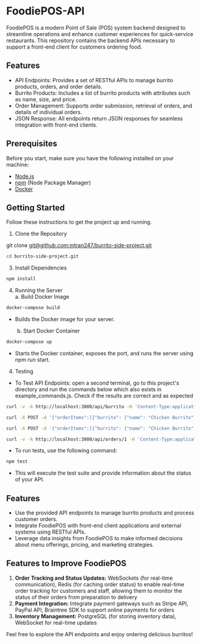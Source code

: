 # FoodiePOS-API

FoodiePOS is a modern Point of Sale (POS) system backend designed to streamline operations and enhance customer experiences for quick-service restaurants. This repository contains the backend APIs necessary to support a front-end client for customers ordering food.

## Features
- API Endpoints: Provides a set of RESTful APIs to manage burrito products, orders, and order details.
- Burrito Products: Includes a list of burrito products with attributes such as name, size, and price.
- Order Management: Supports order submission, retrieval of orders, and details of individual orders.
- JSON Response: All endpoints return JSON responses for seamless integration with front-end clients.

## Prerequisites

Before you start, make sure you have the following installed on your machine:

- [Node.js](https://nodejs.org/)
- [npm](https://www.npmjs.com/) (Node Package Manager)
- [Docker](https://www.docker.com/)

## Getting Started

Follow these instructions to get the project up and running.

1. Clone the Repository
   
git clone [git@github.com:mtran247/burrito-side-project.git](https://github.com/mtran247-github/BurritoShop.git)
```bash
cd burrito-side-project.git
```

3. Install Dependencies
```bash
npm install
```

4. Running the Server <br/>
a. Build Docker Image
```bash
docker-compose build
```
- Builds the Docker image for your server.

&emsp; &ensp; b. Start Docker Container
```bash
docker-compose up
```
- Starts the Docker container, exposes the port, and runs the server using npm run start.

4. Testing
- To Test API Endpoints: open a second terminal, go to this project's directory and run the commands below which also exists in example_commands.js. Check if the results are correct and as expected

```bash
curl -v -k http://localhost:3000/api/burrito -H 'Content-Type:application/json'
```

```bash
curl -X POST -d '{"orderItems":[{"burrito": {"name": "Chicken Burrito", "size": "regular"}, "quantity": 3}]}' -H 'Content-Type:application/json' http://localhost:3000/api/orders
```
```bash
curl -X POST -d '{"orderItems":[{"burrito": {"name": "Chicken Burrito", "size": "regular"}, "quantity": 3}, {"burrito": {"name": "Vegetarian Burrito", "size": "XL"}, "quantity": 30}]}' -H 'Content-Type:application/json' http://localhost:3000/api/orders
```

```bash
curl -v -k http://localhost:3000/api/orders/1 -H 'Content-Type:application/json'
```


- To run tests, use the following command:
```bash
npm test
```
- This will execute the test suite and provide information about the status of your API.


## Features
- Use the provided API endpoints to manage burrito products and process customer orders.
- Integrate FoodiePOS with front-end client applications and external systems using RESTful APIs.
- Leverage data insights from FoodiePOS to make informed decisions about menu offerings, pricing, and marketing strategies.


## Features to Improve FoodiePOS
1. **Order Tracking and Status Updates:**  WebSockets (for real-time communication), Redis (for caching order status) to enable real-time order tracking for customers and staff, allowing them to monitor the status of their orders from preparation to delivery
2. **Payment Integration:** Integrate payment gateways such as Stripe API, PayPal API, Braintree SDK to support online payments for orders
3. **Inventory Management:** PostgreSQL (for storing inventory data), WebSocket for real-time updates 


Feel free to explore the API endpoints and enjoy ordering delicious burritos!



